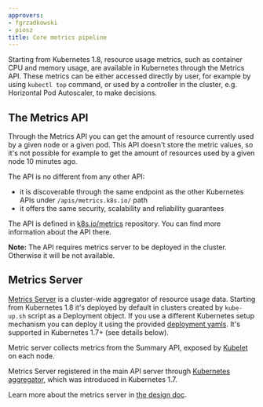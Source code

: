 ```yaml
---
approvers:
- fgrzadkowski
- piosz
title: Core metrics pipeline
---
```


Starting from Kubernetes 1.8, resource usage metrics, such as container CPU and memory usage,
are available in Kubernetes through the Metrics API. These metrics can be either accessed directly
by user, for example by using `kubectl top` command, or used by a controller in the cluster, e.g.
Horizontal Pod Autoscaler, to make decisions.

## The Metrics API

Through the Metrics API you can get the amount of resource currently used
by a given node or a given pod. This API doesn't store the metric values,
so it's not possible for example to get the amount of resources used by a
given node 10 minutes ago.

The API is no different from any other API:

- it is discoverable through the same endpoint as the other Kubernetes APIs under `/apis/metrics.k8s.io/` path
- it offers the same security, scalability and reliability guarantees

The API is defined in [k8s.io/metrics](https://github.com/kubernetes/metrics/blob/master/pkg/apis/metrics/v1beta1/types.go)
repository. You can find more information about the API there.

**Note:** The API requires metrics server to be deployed in the cluster. Otherwise it will be not available.

## Metrics Server

[Metrics Server](https://github.com/kubernetes-incubator/metrics-server) is a cluster-wide aggregator of resource usage data.
Starting from Kubernetes 1.8 it's deployed by default in clusters created by `kube-up.sh` script
as a Deployment object. If you use a different Kubernetes setup mechanism you can deploy it using the provided
[deployment yamls](https://github.com/kubernetes-incubator/metrics-server/tree/master/deploy).
It's supported in Kubernetes 1.7+ (see details below).

Metric server collects metrics from the Summary API, exposed by [Kubelet](/docs/admin/kubelet/) on each node.

Metrics Server registered in the main API server through
[Kubernetes aggregator](https://kubernetes.io/docs/concepts/api-extension/apiserver-aggregation/),
which was introduced in Kubernetes 1.7.

Learn more about the metrics server in [the design doc](https://github.com/kubernetes/community/blob/master/contributors/design-proposals/instrumentation/metrics-server.md).
